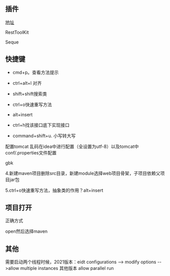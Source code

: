 ## 插件

[地址](https://blog.csdn.net/HuoqilinHeiqiji/article/details/86622154)

RestToolKit

Seque

## 快捷键

* cmd+p。查看方法提示

* ctrl+alt+l 对齐

* shift+shift搜索类

* ctrl+o快速重写方法

* alt+insert

* ctrl+h找该接口底下实现接口
* command+shift+u. 小写转大写



配置tomcat   乱码在idea中进行配置（全设置为utf-8）以及tomcat中conf/.properties文件配置

gbk

4.新建maven项目删除src目录，新建module选择web项目骨架，子项目依赖父项目jar包

5.ctrl+o快速重写方法，抽象类的作用？alt+insert

## 项目打开

正确方式

open然后选择maven

## 其他

需要启动两个线程时候，2021版本：eidt configurations --> modify options -->allow multiple instances 其他版本 allow parallel run